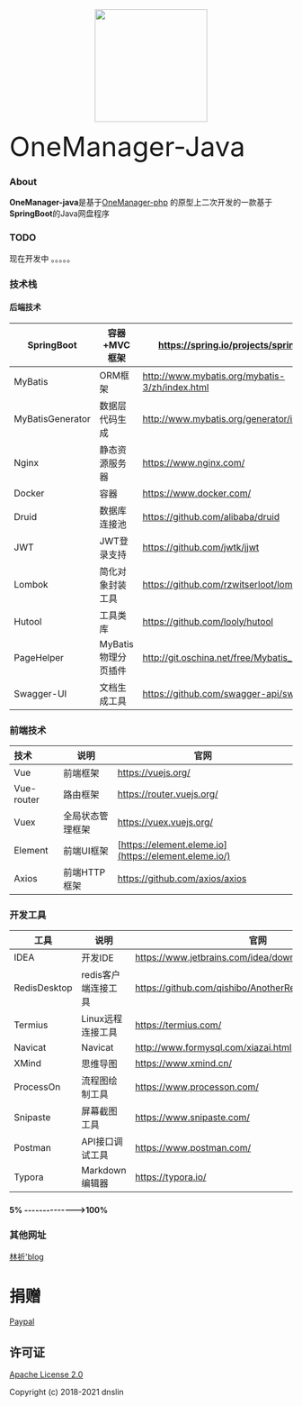 
<div align=center>
<img src="https://z3.ax1x.com/2021/10/25/5hxmDK.png" width="200" height="200">
</div>


<span align="center"><font size=20>OneManager-Java</font></span>

### About

**OneManager-java**是基于[OneManager-php](https://github.com/qkqpttgf/OneManager-php) 的原型上二次开发的一款基于**SpringBoot**的Java网盘程序



### TODO

现在开发中 。。。。。



### 技术栈

#### 后端技术

| SpringBoot       | 容器+MVC框架        | https://spring.io/projects/spring-boot         |
| ---------------- | ------------------- | ---------------------------------------------- |
| MyBatis          | ORM框架             | http://www.mybatis.org/mybatis-3/zh/index.html |
| MyBatisGenerator | 数据层代码生成      | http://www.mybatis.org/generator/index.html    |
| Nginx            | 静态资源服务器      | https://www.nginx.com/                         |
| Docker           | 容器                | https://www.docker.com/                        |
| Druid            | 数据库连接池        | https://github.com/alibaba/druid               |
| JWT              | JWT登录支持         | https://github.com/jwtk/jjwt                   |
| Lombok           | 简化对象封装工具    | https://github.com/rzwitserloot/lombok         |
| Hutool           | 工具类库            | https://github.com/looly/hutool                |
| PageHelper       | MyBatis物理分页插件 | http://git.oschina.net/free/Mybatis_PageHelper |
| Swagger-UI       | 文档生成工具        | https://github.com/swagger-api/swagger-ui      |

### 前端技术

| 技术       | 说明             | 官网                                                  |
| :--------- | ---------------- | ----------------------------------------------------- |
| Vue        | 前端框架         | https://vuejs.org/                                    |
| Vue-router | 路由框架         | https://router.vuejs.org/                             |
| Vuex       | 全局状态管理框架 | https://vuex.vuejs.org/                               |
| Element    | 前端UI框架       | [https://element.eleme.io](https://element.eleme.io/) |
| Axios      | 前端HTTP框架     | https://github.com/axios/axios                        |

### 开发工具

| 工具         | 说明                | 官网                                                  |
| ------------ | ------------------- | ----------------------------------------------------- |
| IDEA         | 开发IDE             | https://www.jetbrains.com/idea/download               |
| RedisDesktop | redis客户端连接工具 | https://github.com/qishibo/AnotherRedisDesktopManager |
| Termius      | Linux远程连接工具   | https://termius.com/                                  |
| Navicat      | Navicat             | http://www.formysql.com/xiazai.html                   |
| XMind        | 思维导图            | https://www.xmind.cn/                                 |
| ProcessOn    | 流程图绘制工具      | https://www.processon.com/                            |
| Snipaste     | 屏幕截图工具        | https://www.snipaste.com/                             |
| Postman      | API接口调试工具     | https://www.postman.com/                              |
| Typora       | Markdown编辑器      | https://typora.io/                                    |

### 

**5% -------------->100%**



### 其他网址

[林祈'blog](https://dnslin.com)



# 捐赠

[Paypal](https://paypal.me/dnslines)



## 许可证

[Apache License 2.0](https://github.com/dnslin/Onemanager-java/blob/master/LICENSE)

Copyright (c) 2018-2021 dnslin

